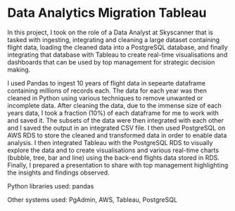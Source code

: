 # Data Analytics Migration Tableau

In this project, I took on the role of a Data Analyst at Skyscanner that is tasked with ingesting, integrating and cleaning a large dataset containing flight data, loading the cleaned data into a PostgreSQL database, and finally integrating that database with Tableau to create real-time visualisations and dashboards that can be used by top management for strategic decision making.

I used Pandas to ingest 10 years of flight data in sepearte dataframe containing millions of records each. The data for each year was then cleaned in Python using various techniques to remove unwanted or incomplete data. After cleaning the data, due to the immense size of each years data, I took a fraction (10%) of each dataframe for me to work with and saved it. The subsets of the data were then integrated with each other and I saved the output in an integrated CSV file. I then used PostgreSQL on AWS RDS to store the cleaned and transformed data in order to enable data analysis.  I then integrated Tableau with the PostgreSQL RDS to visually explore the data and to create visualisations and various real-time charts (bubble, tree, bar and line) using the back-end flights data stored in RDS. Finally, I prepared a presentation to share with top management highlighting the insights and findings observed.

Python libraries used: pandas

Other systems used: PgAdmin, AWS, Tableau, PostgreSQL